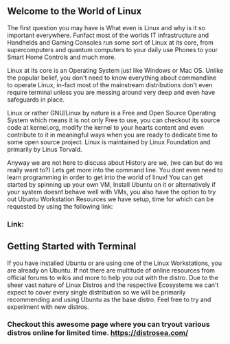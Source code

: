 ## Welcome to the World of Linux

The first question you may have is What even is Linux and why is it so important everywhere. Funfact most of the worlds IT infrastructure and Handhelds and Gaming Consoles run some sort of Linux at its core, from supercomputers and quantum computers to your daily use Phones to your Smart Home Controls and much more.

Linux at its core is an Operating System just like Windows or Mac OS. Unlike the popular belief, you don't need to know everything about commandline to operate Linux, in-fact most of the mainstream distributions don't even require terminal unless you are messing around very deep and even have safeguards in place.

Linux or rather GNU/Linux by nature is a Free and Open Source Operating System which means it is not only Free to use, you can checkout its source code at kernel.org, modify the kernel to your hearts content and even contribute to it in meaningful ways when you are ready to dedicate time to some open source project. Linux is maintained by Linux Foundation and primarily by Linus Torvald.

Anyway we are not here to discuss about History are we, (we can but do we really want to?) Lets get more into the command line. You dont even need to learn programming in order to get into the world of linux! You can get started by spinning up your own VM, Install Ubuntu on it or alternatively if your system doesnt behave well with VMs, you also have the option to try out Ubuntu Workstation Resources we have setup, time for which can be requested by using the following link:

### Link:

## Getting Started with Terminal

If you have installed Ubuntu or are using one of the Linux Workstations, you are already on Ubuntu. If not there are multitude of online resources from official forums to wikis and more to help you out with the distro. Due to the sheer vast nature of Linux Distros and the respective Ecosystems we can't expect to cover every single distribution so we will be primarily recommending and using Ubuntu as the base distro. Feel free to try and experiment with new distros.

### Checkout this awesome page where you can tryout various distros online for limited time. https://distrosea.com/


